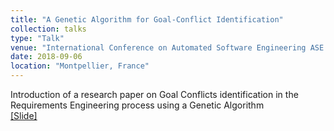 ```yaml
---
title: "A Genetic Algorithm for Goal-Conflict Identification"
collection: talks
type: "Talk"
venue: "International Conference on Automated Software Engineering ASE 2018"
date: 2018-09-06
location: "Montpellier, France"
---
```


Introduction of a research paper on Goal Conflicts identification in the Requirements Engineering process using a Genetic Algorithm <br>
[[Slide]](ase2018-goal-conflict-learning.pdf)